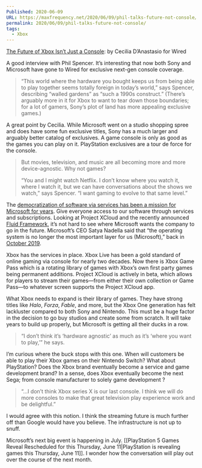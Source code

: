 ```yaml
---
Published: 2020-06-09
URL: https://maxfrequency.net/2020/06/09/phil-talks-future-not-console/
permalink: 2020/06/09/phil-talks-future-not-console/
tags:
  - Xbox
---
```

[The Future of Xbox Isn’t Just a Console](https://www.wired.com/story/xbox-phil-spencer-consoles-gaming-future/): by Cecilia D’Anastasio for Wired

A good interview with Phil Spencer. It’s interesting that now both Sony and Microsoft have gone to Wired for exclusive next-gen console coverage.

> “This world where the hardware you bought keeps us from being able to play together seems totally foreign in today’s world,” says Spencer, describing “walled gardens” as “such a 1990s construct.” (There’s arguably more in it for Xbox to want to tear down those boundaries; for a lot of gamers, Sony’s plot of land has more appealing exclusive games.)

A great point by Cecilia. While Microsoft went on a studio shopping spree and does have some fun exclusive titles, Sony has a much larger and arguably better catalog of exclusives. A game console is only as good as the games you can play on it. PlayStation exclusives are a tour de force for the console.

> But movies, television, and music are all becoming more and more device-agnostic. Why not games?
> 
> “You and I might watch Netflix. I don’t know where you watch it, where I watch it, but we can have conversations about the shows we watch,” says Spencer. “I want gaming to evolve to that same level.”

The [democratization of software via services has been a mission for Microsoft for years](https://www.theverge.com/2019/10/3/20896908/microsoft-windows-satya-nadella-importance-apps-services-android). Give everyone access to our software through services and subscriptions. Looking at Project XCloud and the recently announced [Fluid Framework](https://www.theverge.com/2020/5/19/21260005/microsoft-office-fluid-web-document-features-build), it’s not hard to see where Microsoft wants the company to go in the future. Microsoft’s CEO Satya Nadella said that “the operating system is no longer the most important layer for us (Microsoft),” back in [October 2019](https://www.theverge.com/2019/10/3/20896908/microsoft-windows-satya-nadella-importance-apps-services-android).

Xbox has the services in place. Xbox Live has been a gold standard of online gaming via console for nearly two decades. Now there is Xbox Game Pass which is a rotating library of games with Xbox’s own first party games being permanent additions. Project XCloud is actively in beta, which allows for players to stream their games—from either their own collection or Game Pass—to whatever screen supports the Project XCloud app.

What Xbox needs to expand is their library of games. They have strong titles like *Halo*, *Forza*, *Fable*, and more, but the Xbox One generation has felt lackluster compared to both Sony and Nintendo. This must be a huge factor in the decision to go buy studios and create some from scratch. It will take years to build up properly, but Microsoft is getting all their ducks in a row.

> “I don’t think it’s ‘hardware agnostic’ as much as it’s ‘where you want to play,’” he says.

I’m curious where the buck stops with this one. When will customers be able to play their Xbox games on their Nintendo Switch? What about PlayStation? Does the Xbox brand eventually become a service and game development brand? In a sense, does Xbox eventually become the next Sega; from console manufacturer to solely game development ?

> “…I don’t think Xbox series X is our last console. I think we will do more consoles to make that great television play experience work and be delightful.”

I would agree with this notion. I think the streaming future is much further off than Google  would have you believe. The infrastructure is not up to snuff.

Microsoft’s next big event is happening in July. [[PlayStation 5 Games Reveal Rescheduled for this Thursday, June 11|PlayStation is revealing games this Thursday, June 11]]. I wonder how the conversation will play out over the course of the next month.